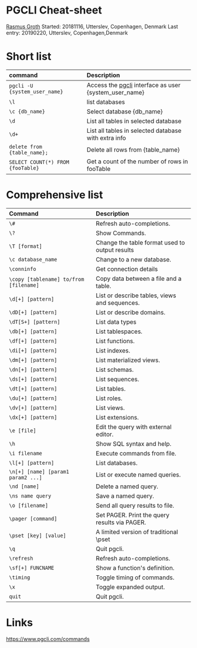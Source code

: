 # PGCLI Cheat-sheet
[Rasmus Groth](https://github.com/bliiir)
Started: 20181116, Utterslev, Copenhagen, Denmark
Last entry: 20190220, Utterslev, Copenhagen,Denmark

# Short list

| command | Description |
| :-- | :-- |
| ```pgcli -U {system_user_name}``` | Access the [pgcli](https://www.pgcli.com/docs) interface as user {system_user_name} |
| `\l` | list databases |
| `\c {db_name}` | Select database {db_name} |
| `\d` | List all tables in selected database |
| `\d+` | List all tables in selected database with extra info |
| `delete from {table_name};` | Delete all rows from {table_name} |
| `SELECT COUNT(*) FROM {fooTable}` | Get a count of the number of rows in fooTable |

# Comprehensive list

| Command | Description |
|:--| :--|
| `\#` | Refresh auto-completions.|
| `\?` | Show Commands. |
| `\T [format]`| Change the table format used to output results |
| `\c database_name` | Change to a new database.|
| `\conninfo` | Get connection details |
| `\copy [tablename] to/from [filename]` | Copy data between a file and a table.|
| `\d[+] [pattern]`| List or describe tables, views and sequences.|
| `\dD[+] [pattern]` | List or describe domains.|
| `\dT[S+] [pattern]` | List data types|
| `\db[+] [pattern]` | List tablespaces.|
| `\df[+] [pattern]` | List functions.|
| `\di[+] [pattern]` | List indexes.|
| `\dm[+] [pattern]` | List materialized views. |
| `\dn[+] [pattern]` | List schemas.|
| `\ds[+] [pattern]` | List sequences.|
| `\dt[+] [pattern]` | List tables. |
| `\du[+] [pattern]` | List roles.|
| `\dv[+] [pattern]` | List views.|
| `\dx[+] [pattern]` | List extensions. |
| `\e [file]` | Edit the query with external editor. |
| `\h` | Show SQL syntax and help.|
| `\i filename` | Execute commands from file.|
| `\l[+] [pattern]` | List databases.|
| `\n[+] [name] [param1 param2 ...]` | List or execute named queries. |
| `\nd [name]` | Delete a named query.|
| `\ns name query` | Save a named query.|
| `\o [filename]` | Send all query results to file.|
| `\pager [command]` | Set PAGER. Print the query results via PAGER.|
| `\pset [key] [value]` | A limited version of traditional \pset |
| `\q` | Quit pgcli.|
| `\refresh` | Refresh auto-completions.|
| `\sf[+] FUNCNAME` | Show a function's definition.|
| `\timing` | Toggle timing of commands. |
| `\x` | Toggle expanded output.|
| `quit` | Quit pgcli.|

# Links
https://www.pgcli.com/commands
